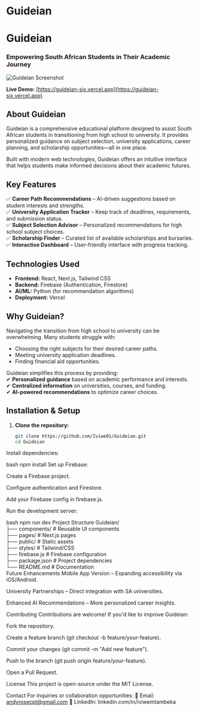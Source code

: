 # Guideian

# **Guideian**  
### **Empowering South African Students in Their Academic Journey**  

![Guideian Screenshot](https://images.unsplash.com/photo-1523050854058-8df90110c9f1?ixlib=rb-4.0.3&ixid=M3wxMjA3fDB8MHxwaG90by1wYWdlfHx8fGVufDB8fHx8fA%3D%3D&auto=format&fit=crop&w=1170&q=80)  

**Live Demo:** [https://guideian-six.vercel.app](https://guideian-six.vercel.app)  

## **About Guideian**  
Guideian is a comprehensive educational platform designed to assist South African students in transitioning from high school to university. It provides personalized guidance on subject selection, university applications, career planning, and scholarship opportunities—all in one place.  

Built with modern web technologies, Guideian offers an intuitive interface that helps students make informed decisions about their academic futures.  

## **Key Features**  

✅ **Career Path Recommendations** – AI-driven suggestions based on student interests and strengths.  
✅ **University Application Tracker** – Keep track of deadlines, requirements, and submission status.  
✅ **Subject Selection Advisor** – Personalized recommendations for high school subject choices.  
✅ **Scholarship Finder** – Curated list of available scholarships and bursaries.  
✅ **Interactive Dashboard** – User-friendly interface with progress tracking.  

## **Technologies Used**  

- **Frontend:** React, Next.js, Tailwind CSS  
- **Backend:** Firebase (Authentication, Firestore)  
- **AI/ML:** Python (for recommendation algorithms)  
- **Deployment:** Vercel  

## **Why Guideian?**  

Navigating the transition from high school to university can be overwhelming. Many students struggle with:  
- Choosing the right subjects for their desired career paths.  
- Meeting university application deadlines.  
- Finding financial aid opportunities.  

Guideian simplifies this process by providing:  
✔ **Personalized guidance** based on academic performance and interests.  
✔ **Centralized information** on universities, courses, and funding.  
✔ **AI-powered recommendations** to optimize career choices.  

## **Installation & Setup**  

1. **Clone the repository:**  
   ```bash
   git clone https://github.com/Iviwe01/Guideian.git
   cd Guideian
Install dependencies:

bash
npm install
Set up Firebase:

Create a Firebase project.

Configure authentication and Firestore.

Add your Firebase config in firebase.js.

Run the development server:

bash
npm run dev
Project Structure
Guideian/  
├── components/      # Reusable UI components  
├── pages/           # Next.js pages  
├── public/          # Static assets  
├── styles/          # Tailwind/CSS  
├── firebase.js      # Firebase configuration  
├── package.json     # Project dependencies  
└── README.md        # Documentation  
Future Enhancements
Mobile App Version – Expanding accessibility via iOS/Android.

University Partnerships – Direct integration with SA universities.

Enhanced AI Recommendations – More personalized career insights.

Contributing
Contributions are welcome! If you'd like to improve Guideian:

Fork the repository.

Create a feature branch (git checkout -b feature/your-feature).

Commit your changes (git commit -m "Add new feature").

Push to the branch (git push origin feature/your-feature).

Open a Pull Request.

License
This project is open-source under the MIT License.

Contact
For inquiries or collaboration opportunities:
📧 Email: andyrosecpt@gmail.com
🔗 LinkedIn: linkedin.com/in/iviwemtambeka
